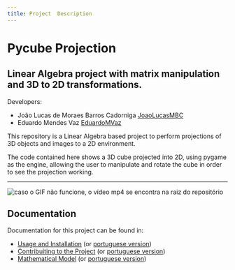 ```yaml
---
title: Project  Description
---
```


# Pycube Projection
## Linear Algebra project with matrix manipulation and 3D to 2D transformations.

Developers:

* João Lucas de Moraes Barros Cadorniga [JoaoLucasMBC](https://github.com/JoaoLucasMBC)  
* Eduardo Mendes Vaz [EduardoMVaz](https://github.com/EduardoMVAz)

This repository is a Linear Algebra based project to perform projections of 3D objects and images to a 2D environment.

The code contained here shows a 3D cube projected into 2D, using pygame as the engine, allowing the user to manipulate and rotate the cube in order to see the projection working.

---

![caso o GIF não funcione, o vídeo mp4 se encontra na raiz do repositório](https://media.giphy.com/media/v1.Y2lkPTc5MGI3NjExYTU1NGY0MzgwMjI3NWRiNmFlNmI0NzUyZTFiNWVhYzI0ZTMzNDcwMSZjdD1n/Ek6m9HMFfEwYS0Cbua/giphy.gif)

## Documentation
Documentation for this project can be found in:
- [Usage and Installation](docs/README.md) (or [portuguese version](docs/README-PTBR.md))
- [Contribuiting to the Project](docs/CONTRIBUTING_.md) (or [portuguese version](docs/CONTRIBUTING-PTBR.md))
- [Mathematical Model](docs/MATHEMATICAL-MODEL.md) (or [portuguese version](docs/MATHEMATICAL-MODEL-PTBR.md))
